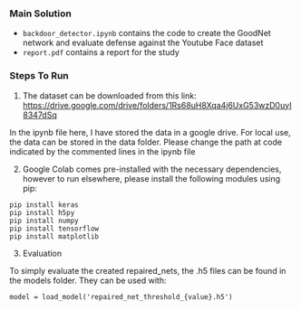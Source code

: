 ### Main Solution

- ```backdoor_detector.ipynb``` contains the code to create the GoodNet network and evaluate defense against the Youtube Face dataset
- ```report.pdf``` contains a report for the study

### Steps To Run

1. The dataset can be downloaded from this link: https://drive.google.com/drive/folders/1Rs68uH8Xqa4j6UxG53wzD0uyI8347dSq

In the ipynb file here, I have stored the data in a google drive. 
For local use, the data can be stored in the data folder. Please change the path at code indicated by the commented lines in the ipynb file

2. Google Colab comes pre-installed with the necessary dependencies, however to run elsewhere, please install the following modules using pip:
```
pip install keras
pip install h5py
pip install numpy
pip install tensorflow
pip install matplotlib
```

3. Evaluation

To simply evaluate the created repaired_nets, the .h5 files can be found in the models folder. They can be used with:
```
model = load_model('repaired_net_threshold_{value}.h5')
```


   
